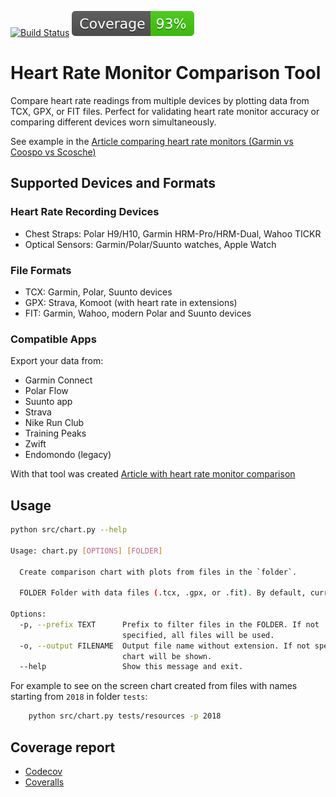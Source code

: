 [![Build Status](https://github.com/andgineer/hrcomparison/workflows/ci/badge.svg)](https://github.com/andgineer/hrcomparison/actions)
[![Coverage](https://raw.githubusercontent.com/andgineer/hrcomparison/python-coverage-comment-action-data/badge.svg)](https://htmlpreview.github.io/?https://github.com/andgineer/hrcomparison/blob/python-coverage-comment-action-data/htmlcov/index.html)
# Heart Rate Monitor Comparison Tool

Compare heart rate readings from multiple devices by plotting data from TCX, GPX, or FIT files.
Perfect for validating heart rate monitor accuracy or comparing different devices worn simultaneously.

See example in the [Article comparing heart rate monitors (Garmin vs Coospo vs Scosche)](https://sorokin.engineer/posts/en/heart_rates_sensor_garmin_vs_coospo_vs_scosche)

## Supported Devices and Formats

### Heart Rate Recording Devices
- Chest Straps: Polar H9/H10, Garmin HRM-Pro/HRM-Dual, Wahoo TICKR
- Optical Sensors: Garmin/Polar/Suunto watches, Apple Watch

### File Formats
- TCX: Garmin, Polar, Suunto devices
- GPX: Strava, Komoot (with heart rate in extensions)
- FIT: Garmin, Wahoo, modern Polar and Suunto devices

### Compatible Apps
Export your data from:
- Garmin Connect
- Polar Flow
- Suunto app
- Strava
- Nike Run Club
- Training Peaks
- Zwift
- Endomondo (legacy)

With that tool was created [Article with heart rate monitor comparison](https://sorokin.engineer/posts/en/heart_rates_sensor_garmin_vs_coospo_vs_scosche)

## Usage

```bash
python src/chart.py --help

Usage: chart.py [OPTIONS] [FOLDER]

  Create comparison chart with plots from files in the `folder`.

  FOLDER Folder with data files (.tcx, .gpx, or .fit). By default, current folder is used.

Options:
  -p, --prefix TEXT      Prefix to filter files in the FOLDER. If not
                         specified, all files will be used.
  -o, --output FILENAME  Output file name without extension. If not specified,
                         chart will be shown.
  --help                 Show this message and exit.

```

For example to see on the screen chart created from files with names starting from `2018`
in folder `tests`:

```bash
    python src/chart.py tests/resources -p 2018
```

## Coverage report
* [Codecov](https://app.codecov.io/gh/andgineer/hrcomparison/tree/master/src)
* [Coveralls](https://coveralls.io/github/andgineer/hrcomparison)